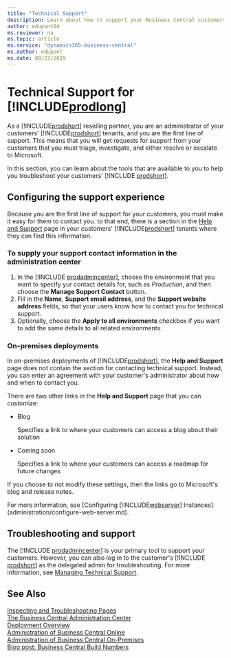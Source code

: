 ```yaml
---
title: "Technical Support"
description: Learn about how to support your Business Central customers, online and on-premises.
author: edupont04
ms.reviewer: na
ms.topic: article
ms.service: "dynamics365-business-central"
ms.author: edupont
ms.date: 09/23/2019
---
```

# Technical Support for [!INCLUDE[prodlong](developer/includes/prodlong.md)]

As a [!INCLUDE[prodshort](developer/includes/prodshort.md)] reselling partner, you are an administrator of your customers' [!INCLUDE[prodshort](developer/includes/prodshort.md)] tenants, and you are the first line of support. This means that you will get requests for support from your customers that you must triage, investigate, and either resolve or escalate to Microsoft.  

In this section, you can learn about the tools that are available to you to help you troubleshoot your customers' [!INCLUDE [prodshort](developer/includes/prodshort.md)].  

## Configuring the support experience

Because you are the first line of support for your customers, you must make it easy for them to contact you. to that end, there is a section in the [Help and Support](/dynamics365/business-central/product-help-and-support?toc=/dynamics365/business-central/dev-itpro/toc.json) page in your customers' [!INCLUDE[prodshort](developer/includes/prodshort.md)] tenants where they can find this information.  

### To supply your support contact information in the administration center

1. In the [!INCLUDE [prodadmincenter](developer/includes/prodadmincenter.md)], choose the environment that you want to specify yur contact details for, such as *Production*, and then choose the **Manage Support Contact** button.
2. Fill in the **Name**, **Support email address**, and the **Support website address** fields, so that your users know how to contact you for technical support.
3. Optionally, choose the **Apply to all environments** checkbox if you want to add the same details to all related environments.

<!--Temporary setup
### To supply your support contact information for a tenant

1. In your customer's tenant, choose the ![Lightbulb that opens the Tell Me feature](developer/media/search_small.png "Tell me what you want to do") icon, enter **Support Contact Information**, and then choose the related link.
2. In the **Support website address**, specify the URL to where your customer can learn about your technical support.
3. In the **Support email address**, specify the email address if this is how your customer can reach your technical support.

    To use the email account that you are logged in with, choose the *Use my authentication email* link; otherwise, specify the relevant email address.  
-->

### On-premises deployments

In on-premises deployments of [!INCLUDE[prodshort](developer/includes/prodshort.md)], the **Help and Support** page does not contain the section for contacting technical support. Instead, you can enter an agreement with your customer's administrator about how and when to contact you.  

There are two other links in the **Help and Support** page that you can customize:

- Blog

    Specifies a link to where your customers can access a blog about their solution  
- Coming soon

    Specifies a link to where your customers can access a roadmap for future changes

If you choose to not modify these settings, then the links go to Microsoft's blog and release notes.

For more information, see [Configuring [!INCLUDE[webserver](developer/includes/webserver.md)] Instances](administration/configure-web-server.md).

<!--
> [!NOTE]
> The **Help and Support** page is available only in the browser.  
-->

## Troubleshooting and support

The [!INCLUDE [prodadmincenter](developer/includes/prodadmincenter.md)] is your primary tool to support your customers. However, you can also log in to the customer's [!INCLUDE [prodshort](developer/includes/prodshort.md)] as the delegated admin for troubleshooting. For more information, see [Managing Technical Support](administration/manage-technical-support.md).  

## See Also

[Inspecting and Troubleshooting Pages](developer/devenv-inspecting-pages.md)  
[The Business Central Administration Center](administration/tenant-admin-center.md)  
[Deployment Overview](deployment/Deployment.md)  
[Administration of Business Central Online](administration/tenant-administration.md)  
[Administration of Business Central On-Premises](administration/Administration.md)  
[Blog post: Business Central Build Numbers](https://freddysblog.com/2018/12/05/business-central-build-numbers/)
